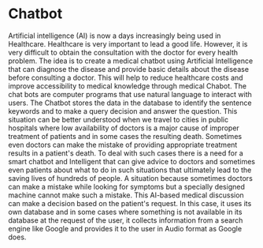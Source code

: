# Chatbot
Artificial intelligence (AI) is now a days increasingly being used in Healthcare. Healthcare is
very important to lead a good life. However, it is very difficult to obtain the consultation with
the doctor for every health problem. The idea is to create a medical chatbot using Artificial
Intelligence that can diagnose the disease and provide basic details about the disease before
consulting a doctor. This will help to reduce healthcare costs and improve accessibility to
medical knowledge through medical Chabot. The chat bots are computer programs that use
natural language to interact with users.
The Chatbot stores the data in the database to identify the sentence keywords and
to make a query decision and answer the question. This situation can be better understood
when we travel to cities in public hospitals where low availability of doctors is a major cause
of improper treatment of patients and in some cases the resulting death. Sometimes even
doctors can make the mistake of providing appropriate treatment results in a patient's death.
To deal with such cases there is a need for a smart chatbot and Intelligent that can give advice
to doctors and sometimes even patients about what to do in such situations that ultimately
lead to the saving lives of hundreds of people. A situation because sometimes doctors can
make a mistake while looking for symptoms but a specially designed machine cannot make
such a mistake.
This AI-based medical discussion can make a decision based on the patient's
request. In this case, it uses its own database and in some cases where something is not
available in its database at the request of the user, it collects information from a search engine
like Google and provides it to the user in Audio format as Google does.
